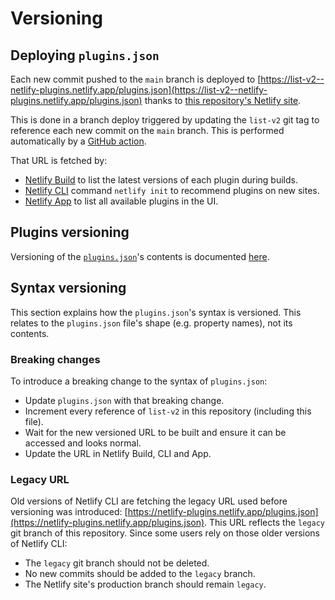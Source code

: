 # Versioning

## Deploying `plugins.json`

Each new commit pushed to the `main` branch is deployed to [https://list-v2--netlify-plugins.netlify.app/plugins.json](https://list-v2--netlify-plugins.netlify.app/plugins.json) thanks to [this repository's Netlify site](https://app.netlify.com/sites/netlify-plugins/deploys).

This is done in a branch deploy triggered by updating the `list-v2` git tag to reference each new commit on the `main` branch. This is performed automatically by a [GitHub action](/.github/workflows/versioning.yml).

That URL is fetched by:

- [Netlify Build](https://github.com/netlify/build/blob/24d15419e64b5d7b291b154fd9363660e468416d/packages/build/src/plugins/list.js#L56) to list the latest versions of each plugin during builds.
- [Netlify CLI](https://github.com/netlify/cli/blob/2235280d338af60c6c7b9fbe4a07d7ac040d796e/src/utils/init/plugins.js#L5) command `netlify init` to recommend plugins on new sites.
- [Netlify App](https://github.com/netlify/netlify-react-ui/blob/ac29b020d109e069366bfb5a92bdf6635cf4db89/src/actions/plugins.js#L11) to list all available plugins in the UI.

## Plugins versioning

Versioning of the [`plugins.json`](/site/plugins.json)'s contents is documented [here](CONTRIBUTING.md#versioning).

## Syntax versioning

This section explains how the `plugins.json`'s syntax is versioned. This relates to the `plugins.json` file's shape (e.g. property names), not its contents.

### Breaking changes

To introduce a breaking change to the syntax of `plugins.json`:

- Update `plugins.json` with that breaking change.
- Increment every reference of `list-v2` in this repository (including this file).
- Wait for the new versioned URL to be built and ensure it can be accessed and looks normal.
- Update the URL in Netlify Build, CLI and App.

### Legacy URL

Old versions of Netlify CLI are fetching the legacy URL used before versioning was introduced: [https://netlify-plugins.netlify.app/plugins.json](https://netlify-plugins.netlify.app/plugins.json). This URL reflects the `legacy` git branch of this repository. Since some users rely on those older versions of Netlify CLI:

- The `legacy` git branch should not be deleted.
- No new commits should be added to the `legacy` branch.
- The Netlify site's production branch should remain `legacy`.
